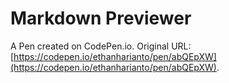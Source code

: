 # Markdown Previewer

A Pen created on CodePen.io. Original URL: [https://codepen.io/ethanharianto/pen/abQEpXW](https://codepen.io/ethanharianto/pen/abQEpXW).

